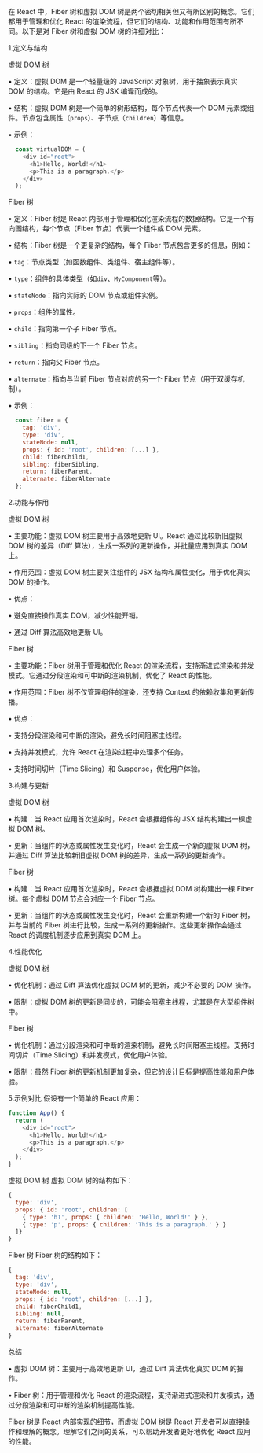 在 React 中，Fiber 树和虚拟 DOM 树是两个密切相关但又有所区别的概念。它们都用于管理和优化 React 的渲染流程，但它们的结构、功能和作用范围有所不同。以下是对 Fiber 树和虚拟 DOM 树的详细对比：


1.定义与结构

虚拟 DOM 树

• 定义：虚拟 DOM 是一个轻量级的 JavaScript 对象树，用于抽象表示真实 DOM 的结构。它是由 React 的 JSX 编译而成的。

• 结构：虚拟 DOM 树是一个简单的树形结构，每个节点代表一个 DOM 元素或组件。节点包含属性（`props`）、子节点（`children`）等信息。

• 示例：

```javascript
  const virtualDOM = (
    <div id="root">
      <h1>Hello, World!</h1>
      <p>This is a paragraph.</p>
    </div>
  );
  ```



Fiber 树

• 定义：Fiber 树是 React 内部用于管理和优化渲染流程的数据结构。它是一个有向图结构，每个节点（Fiber 节点）代表一个组件或 DOM 元素。

• 结构：Fiber 树是一个更复杂的结构，每个 Fiber 节点包含更多的信息，例如：

• `tag`：节点类型（如函数组件、类组件、宿主组件等）。

• `type`：组件的具体类型（如`div`、`MyComponent`等）。

• `stateNode`：指向实际的 DOM 节点或组件实例。

• `props`：组件的属性。

• `child`：指向第一个子 Fiber 节点。

• `sibling`：指向同级的下一个 Fiber 节点。

• `return`：指向父 Fiber 节点。

• `alternate`：指向与当前 Fiber 节点对应的另一个 Fiber 节点（用于双缓存机制）。

• 示例：

```javascript
  const fiber = {
    tag: 'div',
    type: 'div',
    stateNode: null,
    props: { id: 'root', children: [...] },
    child: fiberChild1,
    sibling: fiberSibling,
    return: fiberParent,
    alternate: fiberAlternate
  };
  ```



2.功能与作用

虚拟 DOM 树

• 主要功能：虚拟 DOM 树主要用于高效地更新 UI。React 通过比较新旧虚拟 DOM 树的差异（Diff 算法），生成一系列的更新操作，并批量应用到真实 DOM 上。

• 作用范围：虚拟 DOM 树主要关注组件的 JSX 结构和属性变化，用于优化真实 DOM 的操作。

• 优点：

• 避免直接操作真实 DOM，减少性能开销。

• 通过 Diff 算法高效地更新 UI。


Fiber 树

• 主要功能：Fiber 树用于管理和优化 React 的渲染流程，支持渐进式渲染和并发模式。它通过分段渲染和可中断的渲染机制，优化了 React 的性能。

• 作用范围：Fiber 树不仅管理组件的渲染，还支持 Context 的依赖收集和更新传播。

• 优点：

• 支持分段渲染和可中断的渲染，避免长时间阻塞主线程。

• 支持并发模式，允许 React 在渲染过程中处理多个任务。

• 支持时间切片（Time Slicing）和 Suspense，优化用户体验。


3.构建与更新

虚拟 DOM 树

• 构建：当 React 应用首次渲染时，React 会根据组件的 JSX 结构构建出一棵虚拟 DOM 树。

• 更新：当组件的状态或属性发生变化时，React 会生成一个新的虚拟 DOM 树，并通过 Diff 算法比较新旧虚拟 DOM 树的差异，生成一系列的更新操作。


Fiber 树

• 构建：当 React 应用首次渲染时，React 会根据虚拟 DOM 树构建出一棵 Fiber 树。每个虚拟 DOM 节点会对应一个 Fiber 节点。

• 更新：当组件的状态或属性发生变化时，React 会重新构建一个新的 Fiber 树，并与当前的 Fiber 树进行比较，生成一系列的更新操作。这些更新操作会通过 React 的调度机制逐步应用到真实 DOM 上。


4.性能优化

虚拟 DOM 树

• 优化机制：通过 Diff 算法优化虚拟 DOM 树的更新，减少不必要的 DOM 操作。

• 限制：虚拟 DOM 树的更新是同步的，可能会阻塞主线程，尤其是在大型组件树中。


Fiber 树

• 优化机制：通过分段渲染和可中断的渲染机制，避免长时间阻塞主线程。支持时间切片（Time Slicing）和并发模式，优化用户体验。

• 限制：虽然 Fiber 树的更新机制更加复杂，但它的设计目标是提高性能和用户体验。


5.示例对比
假设有一个简单的 React 应用：

```javascript
function App() {
  return (
    <div id="root">
      <h1>Hello, World!</h1>
      <p>This is a paragraph.</p>
    </div>
  );
}
```



虚拟 DOM 树
虚拟 DOM 树的结构如下：

```javascript
{
  type: 'div',
  props: { id: 'root', children: [
    { type: 'h1', props: { children: 'Hello, World!' } },
    { type: 'p', props: { children: 'This is a paragraph.' } }
  ]}
}
```



Fiber 树
Fiber 树的结构如下：

```javascript
{
  tag: 'div',
  type: 'div',
  stateNode: null,
  props: { id: 'root', children: [...] },
  child: fiberChild1,
  sibling: null,
  return: fiberParent,
  alternate: fiberAlternate
}
```



总结

• 虚拟 DOM 树：主要用于高效地更新 UI，通过 Diff 算法优化真实 DOM 的操作。

• Fiber 树：用于管理和优化 React 的渲染流程，支持渐进式渲染和并发模式，通过分段渲染和可中断的渲染机制提高性能。

Fiber 树是 React 内部实现的细节，而虚拟 DOM 树是 React 开发者可以直接操作和理解的概念。理解它们之间的关系，可以帮助开发者更好地优化 React 应用的性能。
